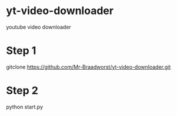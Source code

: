 # yt-video-downloader
youtube video downloader

# Step 1
gitclone https://github.com/Mr-Braadworst/yt-video-downloader.git

# Step 2
python start.py

